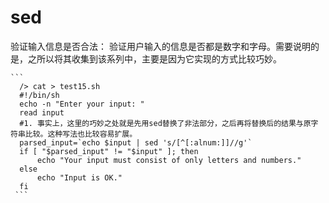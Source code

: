 # sed
验证输入信息是否合法：
验证用户输入的信息是否都是数字和字母。需要说明的是，之所以将其收集到该系列中，主要是因为它实现的方式比较巧妙。
  
	```
	  /> cat > test15.sh
      #!/bin/sh
      echo -n "Enter your input: "
      read input
      #1. 事实上，这里的巧妙之处就是先用sed替换了非法部分，之后再将替换后的结果与原字符串比较。这种写法也比较容易扩展。    
      parsed_input=`echo $input | sed 's/[^[:alnum:]]//g'`
      if [ "$parsed_input" != "$input" ]; then
          echo "Your input must consist of only letters and numbers."
      else
          echo "Input is OK."
      fi
	 ``` 
	
	